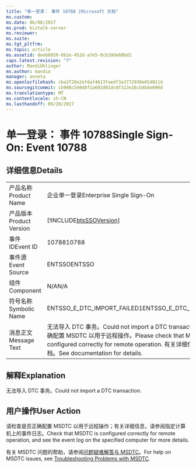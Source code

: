 ```yaml
---
title: "单一登录： 事件 10788 |Microsoft 文档"
ms.custom: 
ms.date: 06/08/2017
ms.prod: biztalk-server
ms.reviewer: 
ms.suite: 
ms.tgt_pltfrm: 
ms.topic: article
ms.assetid: deeb8859-6b2e-452d-a7e5-0cb10de68bd2
caps.latest.revision: "7"
author: MandiOhlinger
ms.author: mandia
manager: anneta
ms.openlocfilehash: cba2f28e2efdaf4613faedf3a3772930e65d811d
ms.sourcegitcommit: cb908c540d8f1a692d01dc8f313e16cb4b4e696d
ms.translationtype: MT
ms.contentlocale: zh-CN
ms.lasthandoff: 09/20/2017
---
```

# <a name="single-sign-on-event-10788"></a><span data-ttu-id="31cc7-102">单一登录： 事件 10788</span><span class="sxs-lookup"><span data-stu-id="31cc7-102">Single Sign-On: Event 10788</span></span>
## <a name="details"></a><span data-ttu-id="31cc7-103">详细信息</span><span class="sxs-lookup"><span data-stu-id="31cc7-103">Details</span></span>  
  
|||  
|-|-|  
|<span data-ttu-id="31cc7-104">产品名称</span><span class="sxs-lookup"><span data-stu-id="31cc7-104">Product Name</span></span>|<span data-ttu-id="31cc7-105">企业单一登录</span><span class="sxs-lookup"><span data-stu-id="31cc7-105">Enterprise Single Sign-On</span></span>|  
|<span data-ttu-id="31cc7-106">产品版本</span><span class="sxs-lookup"><span data-stu-id="31cc7-106">Product Version</span></span>|[!INCLUDE[btsSSOVersion](../includes/btsssoversion-md.md)]|  
|<span data-ttu-id="31cc7-107">事件 ID</span><span class="sxs-lookup"><span data-stu-id="31cc7-107">Event ID</span></span>|<span data-ttu-id="31cc7-108">10788</span><span class="sxs-lookup"><span data-stu-id="31cc7-108">10788</span></span>|  
|<span data-ttu-id="31cc7-109">事件源</span><span class="sxs-lookup"><span data-stu-id="31cc7-109">Event Source</span></span>|<span data-ttu-id="31cc7-110">ENTSSO</span><span class="sxs-lookup"><span data-stu-id="31cc7-110">ENTSSO</span></span>|  
|<span data-ttu-id="31cc7-111">组件</span><span class="sxs-lookup"><span data-stu-id="31cc7-111">Component</span></span>|<span data-ttu-id="31cc7-112">N/A</span><span class="sxs-lookup"><span data-stu-id="31cc7-112">N/A</span></span>|  
|<span data-ttu-id="31cc7-113">符号名称</span><span class="sxs-lookup"><span data-stu-id="31cc7-113">Symbolic Name</span></span>|<span data-ttu-id="31cc7-114">ENTSSO_E_DTC_IMPORT_FAILED1</span><span class="sxs-lookup"><span data-stu-id="31cc7-114">ENTSSO_E_DTC_IMPORT_FAILED1</span></span>|  
|<span data-ttu-id="31cc7-115">消息正文</span><span class="sxs-lookup"><span data-stu-id="31cc7-115">Message Text</span></span>|<span data-ttu-id="31cc7-116">无法导入 DTC 事务。</span><span class="sxs-lookup"><span data-stu-id="31cc7-116">Could not import a DTC transaction.</span></span> <span data-ttu-id="31cc7-117">请检查是否正确配置 MSDTC 以用于远程操作。</span><span class="sxs-lookup"><span data-stu-id="31cc7-117">Please check that MSDTC is configured correctly for remote operation.</span></span> <span data-ttu-id="31cc7-118">有关详细信息，请参阅文档。</span><span class="sxs-lookup"><span data-stu-id="31cc7-118">See documentation for details.</span></span>|  
  
## <a name="explanation"></a><span data-ttu-id="31cc7-119">解释</span><span class="sxs-lookup"><span data-stu-id="31cc7-119">Explanation</span></span>  
 <span data-ttu-id="31cc7-120">无法导入 DTC 事务。</span><span class="sxs-lookup"><span data-stu-id="31cc7-120">Could not import a DTC transaction.</span></span>  
  
## <a name="user-action"></a><span data-ttu-id="31cc7-121">用户操作</span><span class="sxs-lookup"><span data-stu-id="31cc7-121">User Action</span></span>  
 <span data-ttu-id="31cc7-122">请检查是否正确配置 MSDTC 以用于远程操作；有关详细信息，请参阅指定计算机上的事件日志。</span><span class="sxs-lookup"><span data-stu-id="31cc7-122">Check that MSDTC is configured correctly for remote operation, and see the event log on the specified computer for more details.</span></span>  
  
 <span data-ttu-id="31cc7-123">有关 MSDTC 问题的帮助，请参阅[问题疑难解答与 MSDTC](../core/troubleshooting-problems-with-msdtc.md)。</span><span class="sxs-lookup"><span data-stu-id="31cc7-123">For help on MSDTC issues, see [Troubleshooting Problems with MSDTC](../core/troubleshooting-problems-with-msdtc.md).</span></span>